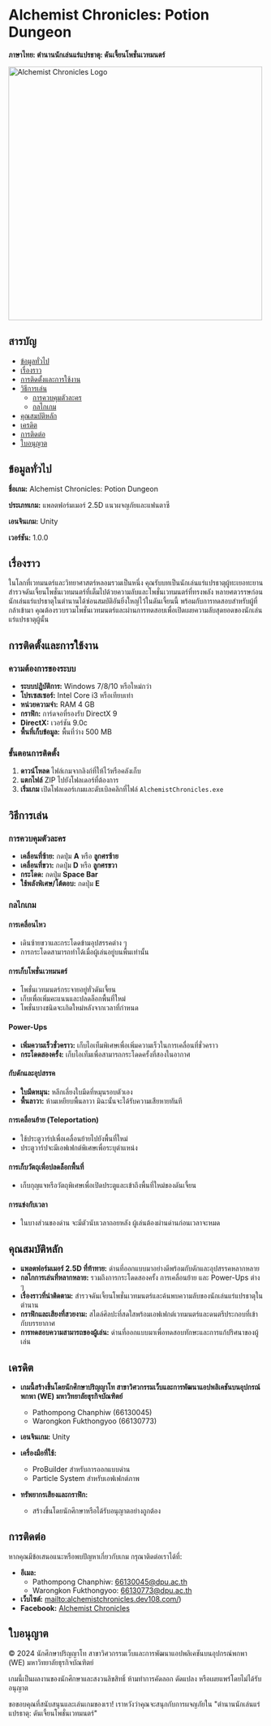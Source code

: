 # Alchemist Chronicles: Potion Dungeon
**ภาษาไทย: ตำนานนักเล่นแร่แปรธาตุ: ดันเจี้ยนโพชั่นเวทมนตร์**

<p align="left">
  <img src="https://github.com/user-attachments/assets/99b05e10-ea37-4acc-866d-d23c03a45598" alt="Alchemist Chronicles Logo" width="500" />
</p>


## สารบัญ

- [ข้อมูลทั่วไป](#ข้อมูลทั่วไป)
- [เรื่องราว](#เรื่องราว)
- [การติดตั้งและการใช้งาน](#การติดตั้งและการใช้งาน)
- [วิธีการเล่น](#วิธีการเล่น)
  - [การควบคุมตัวละคร](#การควบคุมตัวละคร)
  - [กลไกเกม](#กลไกเกม)
- [คุณสมบัติหลัก](#คุณสมบัติหลัก)
- [เครดิต](#เครดิต)
- [การติดต่อ](#การติดต่อ)
- [ใบอนุญาต](#ใบอนุญาต)

## ข้อมูลทั่วไป

**ชื่อเกม:** Alchemist Chronicles: Potion Dungeon

**ประเภทเกม:** แพลตฟอร์มเมอร์ 2.5D แนวผจญภัยและแฟนตาซี

**เอนจินเกม:** Unity

**เวอร์ชัน:** 1.0.0

## เรื่องราว

ในโลกที่เวทมนตร์และวิทยาศาสตร์หลอมรวมเป็นหนึ่ง คุณรับบทเป็นนักเล่นแร่แปรธาตุผู้ทะเยอทะยาน สำรวจดันเจี้ยนโพชั่นเวทมนตร์ที่เต็มไปด้วยความลับและโพชั่นเวทมนตร์ที่ทรงพลัง หลายศตวรรษก่อน นักเล่นแร่แปรธาตุในตำนานได้ซ่อนสมบัติอันยิ่งใหญ่ไว้ในดันเจี้ยนนี้ พร้อมกับการทดสอบสำหรับผู้ที่กล้าเข้ามา คุณต้องรวบรวมโพชั่นเวทมนตร์และผ่านการทดสอบเพื่อเปิดเผยความลับสุดยอดของนักเล่นแร่แปรธาตุผู้นั้น

## การติดตั้งและการใช้งาน

### ความต้องการของระบบ

- **ระบบปฏิบัติการ:** Windows 7/8/10 หรือใหม่กว่า
- **โปรเซสเซอร์:** Intel Core i3 หรือเทียบเท่า
- **หน่วยความจำ:** RAM 4 GB
- **กราฟิก:** การ์ดจอที่รองรับ DirectX 9
- **DirectX:** เวอร์ชัน 9.0c
- **พื้นที่เก็บข้อมูล:** พื้นที่ว่าง 500 MB

### ขั้นตอนการติดตั้ง

1. **ดาวน์โหลด** ไฟล์เกมจากลิงก์ที่ให้ไว้หรือคลังเก็บ
2. **แตกไฟล์** ZIP ไปยังโฟลเดอร์ที่ต้องการ
3. **เริ่มเกม** เปิดโฟลเดอร์เกมและดับเบิลคลิกที่ไฟล์ `AlchemistChronicles.exe`

## วิธีการเล่น

### การควบคุมตัวละคร

- **เคลื่อนที่ซ้าย:** กดปุ่ม **A** หรือ **ลูกศรซ้าย**
- **เคลื่อนที่ขวา:** กดปุ่ม **D** หรือ **ลูกศรขวา**
- **กระโดด:** กดปุ่ม **Space Bar**
- **ใช้พลังพิเศษ/โต้ตอบ:** กดปุ่ม **E**

### กลไกเกม

#### การเคลื่อนไหว

- เดินซ้ายขวาและกระโดดข้ามอุปสรรคต่าง ๆ
- การกระโดดสามารถทำได้เมื่อผู้เล่นอยู่บนพื้นเท่านั้น

#### การเก็บโพชั่นเวทมนตร์

- โพชั่นเวทมนตร์กระจายอยู่ทั่วดันเจี้ยน
- เก็บเพื่อเพิ่มคะแนนและปลดล็อกพื้นที่ใหม่
- โพชั่นบางชนิดจะเกิดใหม่หลังจากเวลาที่กำหนด

#### Power-Ups

- **เพิ่มความเร็วชั่วคราว:** เก็บไอเท็มพิเศษเพื่อเพิ่มความเร็วในการเคลื่อนที่ชั่วคราว
- **กระโดดสองครั้ง:** เก็บไอเท็มเพื่อสามารถกระโดดครั้งที่สองในอากาศ

#### กับดักและอุปสรรค

- **ใบมีดหมุน:** หลีกเลี่ยงใบมีดที่หมุนรอบตัวเอง
- **พื้นลาวา:** ห้ามเหยียบพื้นลาวา มิฉะนั้นจะได้รับความเสียหายทันที

#### การเคลื่อนย้าย (Teleportation)

- ใช้ประตูวาร์ปเพื่อเคลื่อนย้ายไปยังพื้นที่ใหม่
- ประตูวาร์ปจะมีเอฟเฟกต์พิเศษเพื่อระบุตำแหน่ง

#### การเก็บวัตถุเพื่อปลดล็อกพื้นที่

- เก็บกุญแจหรือวัตถุพิเศษเพื่อเปิดประตูและเข้าถึงพื้นที่ใหม่ของดันเจี้ยน

#### การแข่งกับเวลา

- ในบางส่วนของด่าน จะมีตัวนับเวลาถอยหลัง ผู้เล่นต้องผ่านด่านก่อนเวลาจะหมด

## คุณสมบัติหลัก

- **แพลตฟอร์มเมอร์ 2.5D ที่ท้าทาย:** ด่านที่ออกแบบมาอย่างดีพร้อมกับดักและอุปสรรคหลากหลาย
- **กลไกการเล่นที่หลากหลาย:** รวมถึงการกระโดดสองครั้ง การเคลื่อนย้าย และ Power-Ups ต่าง ๆ
- **เรื่องราวที่น่าติดตาม:** สำรวจดันเจี้ยนโพชั่นเวทมนตร์และค้นพบความลับของนักเล่นแร่แปรธาตุในตำนาน
- **กราฟิกและเสียงที่สวยงาม:** สไตล์ศิลปะที่สดใสพร้อมเอฟเฟกต์เวทมนตร์และดนตรีประกอบที่เข้ากับบรรยากาศ
- **การทดสอบความสามารถของผู้เล่น:** ด่านที่ออกแบบมาเพื่อทดสอบทักษะและการแก้ปริศนาของผู้เล่น

## เครดิต

- **เกมนี้สร้างขึ้นโดยนักศึกษาปริญญาโท สาขาวิศวกรรมเว็บและการพัฒนาแอปพลิเคชันบนอุปกรณ์พกพา (WE) มหาวิทยาลัยธุรกิจบัณฑิตย์**

  - Pathompong Chanphiw (66130045)
  - Warongkon Fukthongyoo (66130773)

- **เอนจินเกม:** Unity
- **เครื่องมือที่ใช้:**
  - ProBuilder สำหรับการออกแบบด่าน
  - Particle System สำหรับเอฟเฟกต์ภาพ
- **ทรัพยากรเสียงและกราฟิก:**
  - สร้างขึ้นโดยนักศึกษาหรือได้รับอนุญาตอย่างถูกต้อง

## การติดต่อ

หากคุณมีข้อเสนอแนะหรือพบปัญหาเกี่ยวกับเกม กรุณาติดต่อเราได้ที่:

- **อีเมล:**
  - Pathompong Chanphiw: [66130045@dpu.ac.th](mailto:66130045@dpu.ac.th)
  - Warongkon Fukthongyoo: [66130773@dpu.ac.th](mailto:66130773@dpu.ac.th)
- **เว็บไซต์:** [mailto:alchemistchronicles.dev108.com/](https://alchemistchronicles.dev108.com/))
- **Facebook:** [Alchemist Chronicles](https://www.facebook.com/alchemistchronicles)

## ใบอนุญาต

© 2024 นักศึกษาปริญญาโท สาขาวิศวกรรมเว็บและการพัฒนาแอปพลิเคชันบนอุปกรณ์พกพา (WE) มหาวิทยาลัยธุรกิจบัณฑิตย์

เกมนี้เป็นผลงานของนักศึกษาและสงวนลิขสิทธิ์ ห้ามทำการคัดลอก ดัดแปลง หรือเผยแพร่โดยไม่ได้รับอนุญาต

ขอขอบคุณที่สนับสนุนและเล่นเกมของเรา! เราหวังว่าคุณจะสนุกกับการผจญภัยใน "ตำนานนักเล่นแร่แปรธาตุ: ดันเจี้ยนโพชั่นเวทมนตร์"
